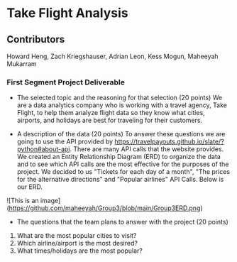 # Take Flight Analysis
## Contributors
Howard Heng, Zach Kriegshauser, Adrian Leon, Kess Mogun, Maheeyah Mukarram

### First Segment Project Deliverable
* The selected topic and the reasoning for that selection (20 points)
We are a data analytics company who is working with a travel agency, Take Flight, to help them analyze flight data so they know what cities, airports, and holidays are best for traveling for their customers.

* A description of the data (20 points)
To answer these questions we are going to use the API provided by https://travelpayouts.github.io/slate/?python#about-api. There are many API calls that the website provides. We created an Entity Relationship Diagram (ERD) to organize the data and to see which API calls are the most effective for the purposes of the project. We decided to us "Tickets for each day of a month", "The prices for the alternative directions" and "Popular airlines" API Calls. Below is our ERD. 

![This is an image] (https://github.com/maheeyah/Group3/blob/main/Group3ERD.png)

* The questions that the team plans to answer with the project (20 points)
1. What are the most popular cities to visit?
2. Which airline/airport is the most desired?
3. What times/holidays are the most popular?


